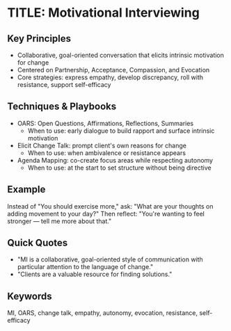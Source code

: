 # TITLE: Motivational Interviewing

## Key Principles
- Collaborative, goal-oriented conversation that elicits intrinsic motivation for change
- Centered on Partnership, Acceptance, Compassion, and Evocation
- Core strategies: express empathy, develop discrepancy, roll with resistance, support self-efficacy

## Techniques & Playbooks
- OARS: Open Questions, Affirmations, Reflections, Summaries
  - When to use: early dialogue to build rapport and surface intrinsic motivation
- Elicit Change Talk: prompt client's own reasons for change
  - When to use: when ambivalence or resistance appears
- Agenda Mapping: co-create focus areas while respecting autonomy
  - When to use: at the start to set structure without being directive

## Example
Instead of "You should exercise more," ask: "What are your thoughts on adding movement to your day?" Then reflect: "You're wanting to feel stronger — tell me more about that."

## Quick Quotes
- "MI is a collaborative, goal-oriented style of communication with particular attention to the language of change."
- "Clients are a valuable resource for finding solutions."

## Keywords
MI, OARS, change talk, empathy, autonomy, evocation, resistance, self-efficacy
